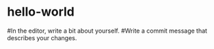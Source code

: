 # hello-world
#In the editor, write a bit about yourself.
#Write a commit message that describes your changes.
